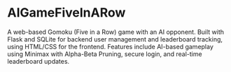 # AIGameFiveInARow
A web-based Gomoku (Five in a Row) game with an AI opponent. Built with Flask and SQLite for backend user management and leaderboard tracking, using HTML/CSS for the frontend. Features include AI-based gameplay using Minimax with Alpha-Beta Pruning, secure login, and real-time leaderboard updates.

